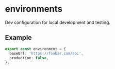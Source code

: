 # environments

Dev configuration for local development and testing.

## Example

```typescript
export const environment = {
  baseUrl: 'https://foobar.com/api',
  production: false,
};
```
